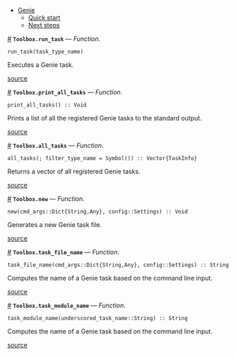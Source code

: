 

- [Genie](index.md#Genie-1)
    - [Quick start](index.md#Quick-start-1)
    - [Next steps](index.md#Next-steps-1)

<a id='Toolbox.run_task' href='#Toolbox.run_task'>#</a>
**`Toolbox.run_task`** &mdash; *Function*.



```
run_task(task_type_name)
```

Executes a Genie task.


<a target='_blank' href='https://github.com/essenciary/Genie.jl/tree/1aab131c148827d91cab858ce55f693885b4501f/src/Toolbox.jl#L12-L16' class='documenter-source'>source</a><br>

<a id='Toolbox.print_all_tasks' href='#Toolbox.print_all_tasks'>#</a>
**`Toolbox.print_all_tasks`** &mdash; *Function*.



```
print_all_tasks() :: Void
```

Prints a list of all the registered Genie tasks to the standard output.


<a target='_blank' href='https://github.com/essenciary/Genie.jl/tree/1aab131c148827d91cab858ce55f693885b4501f/src/Toolbox.jl#L25-L29' class='documenter-source'>source</a><br>

<a id='Toolbox.all_tasks' href='#Toolbox.all_tasks'>#</a>
**`Toolbox.all_tasks`** &mdash; *Function*.



```
all_tasks(; filter_type_name = Symbol()) :: Vector{TaskInfo}
```

Returns a vector of all registered Genie tasks.


<a target='_blank' href='https://github.com/essenciary/Genie.jl/tree/1aab131c148827d91cab858ce55f693885b4501f/src/Toolbox.jl#L42-L46' class='documenter-source'>source</a><br>

<a id='Toolbox.new' href='#Toolbox.new'>#</a>
**`Toolbox.new`** &mdash; *Function*.



```
new(cmd_args::Dict{String,Any}, config::Settings) :: Void
```

Generates a new Genie task file.


<a target='_blank' href='https://github.com/essenciary/Genie.jl/tree/1aab131c148827d91cab858ce55f693885b4501f/src/Toolbox.jl#L70-L74' class='documenter-source'>source</a><br>

<a id='Toolbox.task_file_name' href='#Toolbox.task_file_name'>#</a>
**`Toolbox.task_file_name`** &mdash; *Function*.



```
task_file_name(cmd_args::Dict{String,Any}, config::Settings) :: String
```

Computes the name of a Genie task based on the command line input.


<a target='_blank' href='https://github.com/essenciary/Genie.jl/tree/1aab131c148827d91cab858ce55f693885b4501f/src/Toolbox.jl#L92-L96' class='documenter-source'>source</a><br>

<a id='Toolbox.task_module_name' href='#Toolbox.task_module_name'>#</a>
**`Toolbox.task_module_name`** &mdash; *Function*.



```
task_module_name(underscored_task_name::String) :: String
```

Computes the name of a Genie task based on the command line input.


<a target='_blank' href='https://github.com/essenciary/Genie.jl/tree/1aab131c148827d91cab858ce55f693885b4501f/src/Toolbox.jl#L102-L106' class='documenter-source'>source</a><br>

